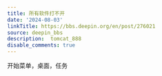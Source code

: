 ```yaml
---
title: 所有软件打不开
date: '2024-08-03'
linkTitle: https://bbs.deepin.org/en/post/276021
source: deepin_bbs
description:  tomcat_888 
disable_comments: true
---
```

开始菜单，桌面，任务
